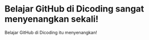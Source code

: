 Belajar GitHub di Dicoding sangat menyenangkan sekali!
=======
Belajar GitHub di Dicoding itu menyenangkan!
